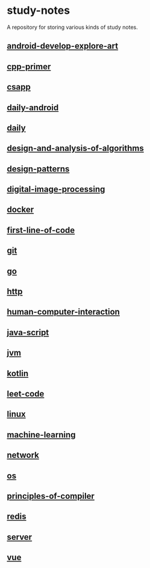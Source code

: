 # study-notes
A repository for storing various kinds of study notes.




## [android-develop-explore-art](https://github.com/Ran-Mori/study-notes/blob/main/android-develop-explore-art.md)

## [cpp-primer](https://github.com/Ran-Mori/study-notes/blob/main/cpp-primer.md)

## [csapp](https://github.com/Ran-Mori/study-notes/blob/main/csapp.md)

## [daily-android](https://github.com/Ran-Mori/study-notes/blob/main/daily-android.md)

## [daily](https://github.com/Ran-Mori/study-notes/blob/main/daily.md)

## [design-and-analysis-of-algorithms](https://github.com/Ran-Mori/study-notes/blob/main/design-and-analysis-of-algorithms.md)

## [design-patterns](https://github.com/Ran-Mori/study-notes/blob/main/design-patterns.md)

## [digital-image-processing](https://github.com/Ran-Mori/study-notes/blob/main/digital-image-processins.md)

## [docker](https://github.com/Ran-Mori/study-notes/blob/main/docker.md)

## [first-line-of-code](https://github.com/Ran-Mori/study-notes/blob/main/first-line-of-code.md)

## [git](https://github.com/Ran-Mori/study-notes/blob/main/git.md)

## [go](https://github.com/Ran-Mori/study-notes/blob/main/go.md)

## [http](https://github.com/Ran-Mori/study-notes/blob/main/http.md)

## [human-computer-interaction](https://github.com/Ran-Mori/study-notes/blob/main/human-computer-interaction.md)

## [java-script](https://github.com/Ran-Mori/study-notes/blob/main/java-script.md)

## [jvm](https://github.com/Ran-Mori/study-notes/blob/main/jvm.md)

## [kotlin](https://github.com/Ran-Mori/study-notes/blob/main/kotlin.md)

## [leet-code](https://github.com/Ran-Mori/study-notes/blob/main/leet-code.md)

## [linux](https://github.com/Ran-Mori/study-notes/blob/main/linux.md)

## [machine-learning](https://github.com/Ran-Mori/study-notes/blob/main/machine-learning-zhouzhihua.md)

## [network](https://github.com/Ran-Mori/study-notes/blob/main/network.md)

## [os](https://github.com/Ran-Mori/study-notes/blob/main/os.md)

## [principles-of-compiler](https://github.com/Ran-Mori/study-notes/blob/main/priciples-of-compiler.md)

## [redis](https://github.com/Ran-Mori/study-notes/blob/main/redis.md)

## [server](https://github.com/Ran-Mori/study-notes/blob/main/server.md)

## [vue](https://github.com/Ran-Mori/study-notes/blob/main/vue.md)
